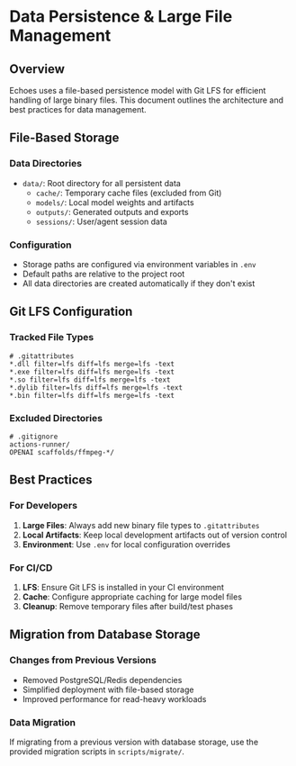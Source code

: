 # Data Persistence & Large File Management

## Overview
Echoes uses a file-based persistence model with Git LFS for efficient handling of large binary files. This document outlines the architecture and best practices for data management.

## File-Based Storage

### Data Directories
- `data/`: Root directory for all persistent data
  - `cache/`: Temporary cache files (excluded from Git)
  - `models/`: Local model weights and artifacts
  - `outputs/`: Generated outputs and exports
  - `sessions/`: User/agent session data

### Configuration
- Storage paths are configured via environment variables in `.env`
- Default paths are relative to the project root
- All data directories are created automatically if they don't exist

## Git LFS Configuration

### Tracked File Types
```
# .gitattributes
*.dll filter=lfs diff=lfs merge=lfs -text
*.exe filter=lfs diff=lfs merge=lfs -text
*.so filter=lfs diff=lfs merge=lfs -text
*.dylib filter=lfs diff=lfs merge=lfs -text
*.bin filter=lfs diff=lfs merge=lfs -text
```

### Excluded Directories
```
# .gitignore
actions-runner/
OPENAI scaffolds/ffmpeg-*/
```

## Best Practices

### For Developers
1. **Large Files**: Always add new binary file types to `.gitattributes`
2. **Local Artifacts**: Keep local development artifacts out of version control
3. **Environment**: Use `.env` for local configuration overrides

### For CI/CD
1. **LFS**: Ensure Git LFS is installed in your CI environment
2. **Cache**: Configure appropriate caching for large model files
3. **Cleanup**: Remove temporary files after build/test phases

## Migration from Database Storage

### Changes from Previous Versions
- Removed PostgreSQL/Redis dependencies
- Simplified deployment with file-based storage
- Improved performance for read-heavy workloads

### Data Migration
If migrating from a previous version with database storage, use the provided migration scripts in `scripts/migrate/`.
